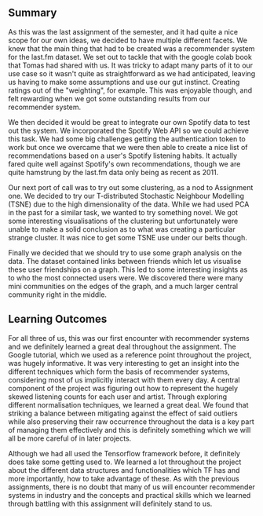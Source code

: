 ## Summary

As this was the last assignment of the semester, and it had quite a nice scope for our own ideas, we decided to have multiple different facets. We knew that the main thing that had to be created was a recommender system for the last.fm dataset. We set out to tackle that with the google colab book that Tomas had shared with us. It was tricky to adapt many parts of it to our use case so it wasn't quite as straightforward as we had anticipated, leaving us having to make some assumptions and use our gut instinct. Creating ratings out of the "weighting", for example. This was enjoyable though, and felt rewarding when we got some outstanding results from our recommender system. 

We then decided it would be great to integrate our own Spotify data to test out the system. We incorporated the Spotify Web API so we could achieve this task. We had some big challenges getting the authentication token to work but once we overcame that we were then able to create a nice list of recommendations based on a user's Spotify listening habits. It actually fared quite well against Spotify's own recommendations, though we are quite hamstrung by the last.fm data only being as recent as 2011. 

Our next port of call was to try out some clustering, as a nod to Assignment one. We decided to try our T-distributed Stochastic Neighbour Modelling (TSNE) due to the high dimensionality of the data. While we had used PCA in the past for a similar task, we wanted to try something novel. We got some interesting visualisations of the clustering but unfortunately were unable to make a solid conclusion as to what was creating a particular strange cluster. It was nice to get some TSNE use under our belts though.

Finally we decided that we should try to use some graph analysis on the data. The dataset contained links between friends which let us visualise these user friendships on a graph. This led to some interesting insights as to who the most connected users were. We discovered there were many mini communities on the edges of the graph, and a much larger central community right in the middle.

## Learning Outcomes

For all three of us, this was our first encounter with recommender systems and we definitely learned a great deal throughout the assignment. The Google tutorial, which we used as a reference point throughout the project, was hugely informative. It was very interesting to get an insight into the different techniques which form the basis of recommender systems, considering most of us implicitly interact with them every day. A central component of the project was figuring out how to represent the hugely skewed listening counts for each user and artist. Through exploring different normalisation techniques, we learned a great deal. We found that striking a balance between mitigating against the effect of said outliers while also preserving their raw occurrence throughout the data is a key part of managing them effectively and this is definitely something which we will all be more careful of in later projects.

Although we had all used the Tensorflow framework before, it definitely does take some getting used to. We learned a lot throughout the project about the different data structures and functionalities which TF has and more importantly, how to take advantage of these. As with the previous assignments, there is no doubt that many of us will encounter recommender systems in industry and the concepts and practical skills which we learned through battling with this assignment will definitely stand to us.
